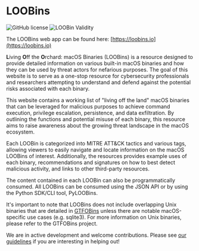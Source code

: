 # LOOBins
![GitHub license](https://img.shields.io/github/license/infosecB/LOOBins)
![LOOBin Validity](https://github.com/infosecB/LOOBins/actions/workflows/validate_loobin_schema.yml/badge.svg)

The LOOBins web app can be found here: [https://loobins.io](https://loobins.io)

**L**iving **O**ff the **O**rchard: macOS Binaries (LOOBins) is a resource designed to provide detailed information on various built-in macOS binaries and how they can be used by threat actors for nefarious purposes. The goal of this website is to serve as a one-stop resource for cybersecurity professionals and researchers attempting to understand and defend against the potential risks associated with each binary.

This website contains a working list of "living off the land" macOS binaries that can be leveraged for malicious purposes to achieve command execution, privilege escalation, persistence, and data exfiltration. By outlining the functions and potential misuse of each binary, this resource aims to raise awareness about the growing threat landscape in the macOS ecosystem.

Each LOOBin is categorized into MITRE ATT&CK tactics and various tags, allowing viewers to easily navigate and locate information on the macOS LOOBins of interest. Additionally, the resources provides example uses of each binary, recommendations and signatures on how to best detect malicious activity, and links to other third-party resources.

The content contained in each LOOBin can also be programmatically consumed. All LOOBins can be consumed using the JSON API or by using the Python SDK/CLI tool, PyLOOBins.

It's important to note that LOOBins does not include overlapping Unix binaries that are detailed in [GTFOBins](https://gtfobins.github.io) unless there are notable macOS-specific use cases (e.g. sqlite3). For more information on Unix binaries, please refer to the GTFOBins project.

We are in active development and welcome contributions. Please see [our guidelines](https://github.com/infosecB/LOOBins/blob/main/CONTRIBUTING.md) if you are interesting in helping out!
